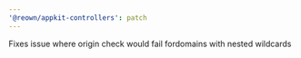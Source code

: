 ```yaml
---
'@reown/appkit-controllers': patch
---
```


Fixes issue where origin check would fail fordomains with nested wildcards
